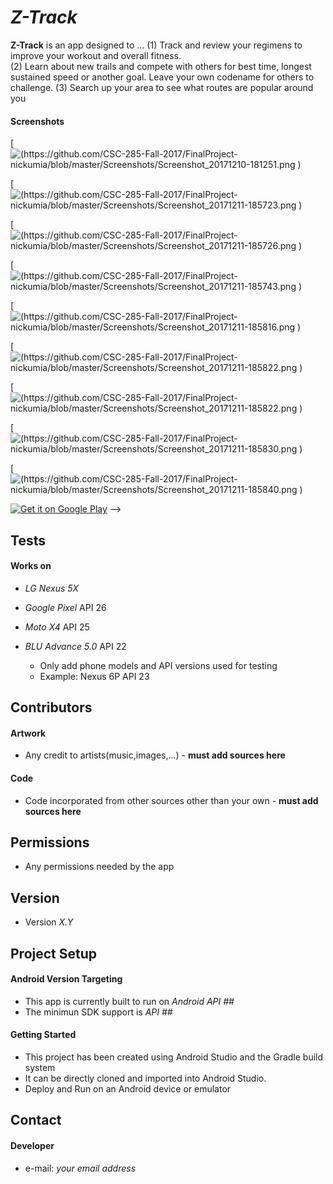 *Z-Track*
======
**Z-Track** is an app designed to ... 
(1) Track and review your regimens to improve your workout and overall fitness.  
(2) Learn about new trails and compete with others for best time, longest sustained speed or another goal.  Leave your own codename for others to challenge.
(3) Search up your area to see what routes are popular around you

#### Screenshots
[![(https://github.com/CSC-285-Fall-2017/FinalProject-nickumia/blob/master/Screenshots/Screenshot_20171210-181251.png )]( https://github.com/CSC-285-Fall-2017/FinalProject-nickumia/blob/master/Screenshots/Screenshot_20171210-181251.png )

[![(https://github.com/CSC-285-Fall-2017/FinalProject-nickumia/blob/master/Screenshots/Screenshot_20171211-185723.png )]( https://github.com/CSC-285-Fall-2017/FinalProject-nickumia/blob/master/Screenshots/Screenshot_20171211-185723.png )

[![(https://github.com/CSC-285-Fall-2017/FinalProject-nickumia/blob/master/Screenshots/Screenshot_20171211-185726.png )]( https://github.com/CSC-285-Fall-2017/FinalProject-nickumia/blob/master/Screenshots/Screenshot_20171211-185726.png )

[![(https://github.com/CSC-285-Fall-2017/FinalProject-nickumia/blob/master/Screenshots/Screenshot_20171211-185743.png )]( https://github.com/CSC-285-Fall-2017/FinalProject-nickumia/blob/master/Screenshots/Screenshot_20171211-185743.png )

[![(https://github.com/CSC-285-Fall-2017/FinalProject-nickumia/blob/master/Screenshots/Screenshot_20171211-185816.png )](https://github.com/CSC-285-Fall-2017/FinalProject-nickumia/blob/master/Screenshots/Screenshot_20171211-185816.png )

[![(https://github.com/CSC-285-Fall-2017/FinalProject-nickumia/blob/master/Screenshots/Screenshot_20171211-185822.png )](https://github.com/CSC-285-Fall-2017/FinalProject-nickumia/blob/master/Screenshots/Screenshot_20171211-185822.png )

[![(https://github.com/CSC-285-Fall-2017/FinalProject-nickumia/blob/master/Screenshots/Screenshot_20171211-185822.png )](https://github.com/CSC-285-Fall-2017/FinalProject-nickumia/blob/master/Screenshots/Screenshot_20171211-185822.png )

[![(https://github.com/CSC-285-Fall-2017/FinalProject-nickumia/blob/master/Screenshots/Screenshot_20171211-185830.png )](https://github.com/CSC-285-Fall-2017/FinalProject-nickumia/blob/master/Screenshots/Screenshot_20171211-185830.png )

[![(https://github.com/CSC-285-Fall-2017/FinalProject-nickumia/blob/master/Screenshots/Screenshot_20171211-185840.png )](https://github.com/CSC-285-Fall-2017/FinalProject-nickumia/blob/master/Screenshots/Screenshot_20171211-185840.png )

<!-- #### App Stores *(add this section if deploy to Google Play store only)*
<!-- edit this image location -->
[![Get it on Google Play](https://raw.github.com/repat/README-template/master/googleplay.png)](https://play.google.com/store/apps) -->

## Tests
#### Works on
* *LG Nexus 5X* 
* *Google Pixel* API 26
* *Moto X4* API 25
* *BLU Advance 5.0* API 22

  * Only add phone models and API versions used for testing
  * Example: Nexus 6P API 23

## Contributors
#### Artwork
* Any credit to artists(music,images,...) - **must add sources here**

#### Code
* Code incorporated from other sources other than your own - **must add sources here**

## Permissions
* Any permissions needed by the app

## Version 
* Version *X.Y*

## Project Setup
#### Android Version Targeting
* This app is currently built to run on *Android API ##*
* The minimun SDK support is *API ##* 

#### Getting Started
* This project has been created using Android Studio and the Gradle build system 
* It can be directly cloned and imported into Android Studio.
* Deploy and Run on an Android device or emulator

## Contact
#### Developer
* e-mail: *your email address*
